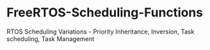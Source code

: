# FreeRTOS-Scheduling-Functions
RTOS Scheduling Variations - Priority Inheritance, Inversion, Task scheduling, Task Management

